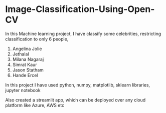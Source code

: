 # Image-Classification-Using-Open-CV
In this Machine learning project, I have classify some celebrities, restricting classification to only 6 people,
1) Angelina Jolie
2) Jethalal
3) Milana Nagaraj
4) Simrat Kaur
5) Jason Statham
6) Hande Ercel

In this project I have used python, numpy, matplotlib, sklearn libraries, jupyter notebook

Also created a streamlit app, which can be deployed over any cloud platform like Azure, AWS etc